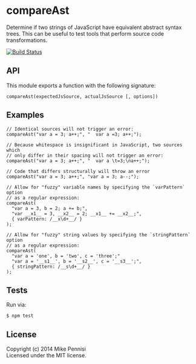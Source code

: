 # compareAst

Determine if two strings of JavaScript have equivalent abstract syntax trees.
This can be useful to test tools that perform source code transformations.

[![Build
Status](https://travis-ci.org/jugglinmike/compare-ast.png)](https://travis-ci.org/jugglinmike/compare-ast)

## API

This module exports a function with the following signature:

    compareAst(expectedJsSource, actualJsSource [, options])

## Examples

    // Identical sources will not trigger an error:
    compareAst("var a = 3; a++;", "  var a =3; a++;");

    // Because whitespace is insignificant in JavaScript, two sources which
    // only differ in their spacing will not trigger an error:
    compareAst("var a = 3; a++;", "  var a \t=3;\na++;");

    // Code that differs structurally will throw an error
    compareAst("var a = 3; a++;", "var a = 3; a--;");

    // Allow for "fuzzy" variable names by specifying the `varPattern` option
    // as a regular expression:
    compareAst(
      "var a = 3, b = 2; a += b;",
      "var __x1__ = 3, __x2__ = 2; __x1__ += __x2__;",
      { varPattern: /__x\d+__/ }
    );

    // Allow for "fuzzy" string values by specifying the `stringPattern` option
    // as a regular expression:
    compareAst(
      "var a = 'one', b = 'two', c = 'three';"
      "var a = '__s1__', b = '__s2__', c = '__s3__';",
      { stringPattern: /__s\d+__/ }
    );

## Tests

Run via:

    $ npm test

## License

Copyright (c) 2014 Mike Pennisi  
Licensed under the MIT license.
